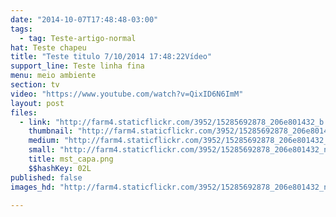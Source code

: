 ```yaml
---
date: "2014-10-07T17:48:48-03:00"
tags:
  - tag: Teste-artigo-normal
hat: Teste chapeu
title: "Teste titulo 7/10/2014 17:48:22Vídeo"
support_line: Teste linha fina
menu: meio ambiente
section: tv
video: "https://www.youtube.com/watch?v=QixID6N6ImM"
layout: post
files:
  - link: "http://farm4.staticflickr.com/3952/15285692878_206e801432_b.jpg"
    thumbnail: "http://farm4.staticflickr.com/3952/15285692878_206e801432_t.jpg"
    medium: "http://farm4.staticflickr.com/3952/15285692878_206e801432_z.jpg"
    small: "http://farm4.staticflickr.com/3952/15285692878_206e801432_n.jpg"
    title: mst_capa.png
    $$hashKey: 02L
published: false
images_hd: "http://farm4.staticflickr.com/3952/15285692878_206e801432_n.jpg"

---
```

